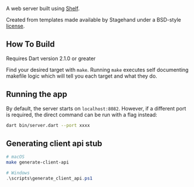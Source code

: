 A web server built using [Shelf](https://pub.dartlang.org/packages/shelf).

Created from templates made available by Stagehand under a BSD-style
[license](https://github.com/dart-lang/stagehand/blob/master/LICENSE).

## How To Build
Requires Dart version 2.1.0 or greater

Find your desired target with `make`.  Running `make` executes self documenting makefile logic which will tell you each target and what they do.

## Running the app

By default, the server starts on `localhost:8082`.  However, if a different port is required, the direct command can be run with a flag instead:
```bash
dart bin/server.dart --port xxxx
```

## Generating client api stub

```bash
# macOS
make generate-client-api
```

```powershell
# Windows
.\scripts\generate_client_api.ps1
```
